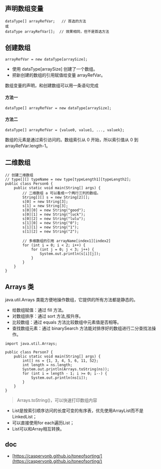 ## 声明数组变量

```
dataType[] arrayRefVar;   // 首选的方法
或
dataType arrayRefVar[];  // 效果相同，但不是首选方法
```

## 创建数组

```
arrayRefVar = new dataType[arraySize];
```

- 使用 dataType[arraySize] 创建了一个数组。
- 把新创建的数组的引用赋值给变量 arrayRefVar。

数组变量的声明，和创建数组可以用一条语句完成

#### 方法一

```
dataType[] arrayRefVar = new dataType[arraySize];
```

#### 方法二

```
dataType[] arrayRefVar = {value0, value1, ..., valuek};
```

数组的元素是通过索引访问的。数组索引从 0 开始，所以索引值从 0 到 arrayRefVar.length-1。

## 二维数组

```
// 创建二维数组
// type[][] typeName = new type[typeLength1][typeLength2];
public class Person6 {
    public static void main(String[] args) {
        // 二维数组 a 可以看成一个两行三列的数组。
        String[][] s = new String[2][];
        s[0] = new String[3];
        s[1] = new String[3];
        s[0][0] = new String("good");
        s[0][1] = new String("luck");
        s[0][2] = new String("lulu");
        s[1][0] = new String("0");
        s[1][1] = new String("1");
        s[1][2] = new String("2");

        // 多维数组的引用 arrayName[index1][index2]
        for (int i = 0; i < 2; i++) {
            for (int j = 0; j < 3; j++) {
                System.out.println(s[i][j]);
            }
        }
    }
}
```

## Arrays 类

java.util.Arrays 类能方便地操作数组，它提供的所有方法都是静态的。

- 给数组赋值：通过 fill 方法。
- 对数组排序：通过 sort 方法,按升序。
- 比较数组：通过 equals 方法比较数组中元素值是否相等。
- 查找数组元素：通过 binarySearch 方法能对排序好的数组进行二分查找法操作。

```
import java.util.Arrays;

public class Person7 {
    public static void main(String[] args) {
        int[] ns = {1, 3, 4, 5, 6, 11, 52};
        int length = ns.length;
        System.out.println(Arrays.toString(ns));
        for (int i = length - 1; i >= 0; i--) {
            System.out.println(ns[i]);
        }
    }
}
```

> Arrays.toString()，可以快速打印数组内容

- List是按索引顺序访问的长度可变的有序表，优先使用ArrayList而不是LinkedList；
- 可以直接使用for each遍历List；
- List可以和Array相互转换。


## doc

- [https://caspervonb.github.io/toneofsorting/](https://caspervonb.github.io/toneofsorting/)
```
